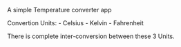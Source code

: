 A simple Temperature converter app

Convertion Units:
    - Celsius
    - Kelvin
    - Fahrenheit

There is complete inter-conversion between these 3 Units.
